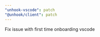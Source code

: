 ```yaml
---
"unhook-vscode": patch
"@unhook/client": patch
---
```


Fix issue with first time onboarding vscode
